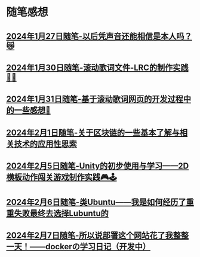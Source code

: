 # 随笔感想

## [2024年1月27日随笔-以后凭声音还能相信是本人吗？😿](Essay/Essays/20240127.md)
## [2024年1月30日随笔-滚动歌词文件-LRC的制作实践🎵🎶](Essay/Essays/20240130.md)
## [2024年1月31日随笔-基于滚动歌词网页的开发过程中的一些感想🤔](Essay/Essays/20240131.md)
## [2024年2月1日随笔-关于区块链的一些基本了解与相关技术的应用性思索](Essay/Essays/20240201.md)
## [2024年2月5日随笔-Unity的初步使用与学习——2D横板动作闯关游戏制作实践🎮🕹](Essay/Essays/20240205.md)
## [2024年2月6日随笔-类Ubuntu——我是如何经历了重重失败最终去选择Lubuntu的](Essay/Essays/20240206.md)
## [2024年2月7日随笔-所以说部署这个网站花了我整整一天！——dockerの学习日记（开发中）](Essay/Essays/20240207.md)



